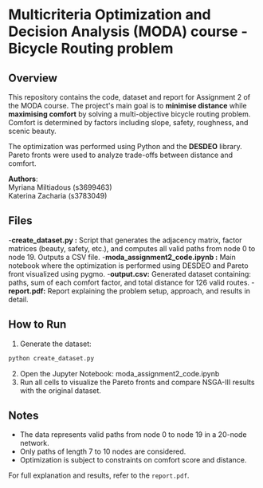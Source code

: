 # Multicriteria Optimization and Decision Analysis (MODA) course - Bicycle Routing problem



## Overview

This repository contains the code, dataset and report for Assignment 2 of the MODA course. The project's main goal is to **minimise distance** while **maximising comfort** by solving a multi-objective bicycle routing problem. Comfort is determined by factors including slope, safety, roughness, and scenic beauty.

The optimization was performed using Python and the **DESDEO** library. Pareto fronts were used to analyze trade-offs between distance and comfort.

**Authors**:  
Myriana Miltiadous (s3699463)  
Katerina Zacharia (s3783049)  

## Files

-**create_dataset.py :**	Script that generates the adjacency matrix, factor matrices (beauty, safety, etc.), and computes all valid paths from node 0 to node 19. Outputs a CSV file.
-**moda_assignment2_code.ipynb :**	Main notebook where the optimization is performed using DESDEO and Pareto front visualized using pygmo.
-**output.csv:**	Generated dataset containing: paths, sum of each comfort factor, and total distance for 126 valid routes.
-**report.pdf:** Report explaining the problem setup, approach, and results in detail.


## How to Run

1. Generate the dataset:
```bash
python create_dataset.py
```
2. Open the Jupyter Notebook: moda_assignment2_code.ipynb
3. Run all cells to visualize the Pareto fronts and compare NSGA-III results with the original dataset.


## Notes

 - The data represents valid paths from node 0 to node 19 in a 20-node network.
 - Only paths of length 7 to 10 nodes are considered.
 - Optimization is subject to constraints on comfort score and distance.

For full explanation and results, refer to the `report.pdf`.
